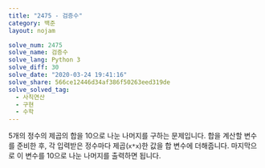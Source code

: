 ```yaml
---
title: "2475 - 검증수"
category: 백준
layout: nojam

solve_num: 2475
solve_name: 검증수
solve_lang: Python 3
solve_diff: 30
solve_date: "2020-03-24 19:41:16"
solve_share: 566ce12446d34af386f50263eed319de
solve_solved_tag:
  - 사칙연산
  - 구현
  - 수학
---
```


5개의 정수의 제곱의 합을 10으로 나눈 나머지를 구하는 문제입니다. 합을 계산할 변수를 준비한 후, 각 입력받은 정수마다 제곱(`x*x`)한 값을 합 변수에 더해줍니다. 마지막으로 이 변수를 10으로 나눈 나머지를 출력하면 됩니다.

